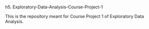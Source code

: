 h5. Exploratory-Data-Analysis-Course-Project-1

This is the repository meant for Course Project 1 of Exploratory Data Analysis.
